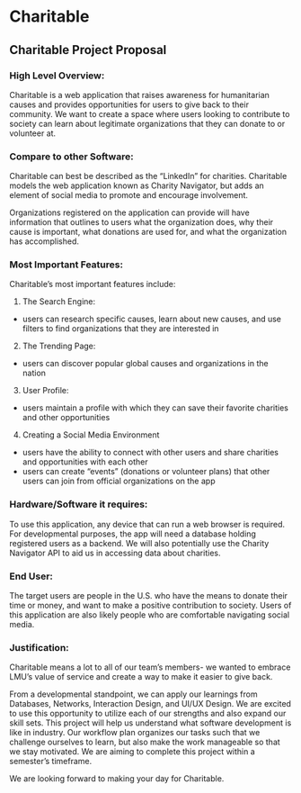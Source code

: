 # Charitable

## Charitable Project Proposal

### High Level Overview:
Charitable is a web application that raises awareness for humanitarian causes and provides opportunities for users to give back to their community. We want to create a space where users looking to contribute to society can learn about legitimate organizations that they can donate to or volunteer at.

### Compare to other Software:
Charitable can best be described as the “LinkedIn” for charities. Charitable models the web application known as Charity Navigator, but adds an element of social media to promote and encourage involvement. 

Organizations registered on the application can provide will have information that outlines to users what the organization does, why their cause is important, what donations are used for, and what the organization has accomplished. 

### Most Important Features: 
Charitable’s most important features include: 

1. The Search Engine: 
  - users can research specific causes, learn about new causes, and use filters to find organizations that they are interested in

2. The Trending Page: 
  - users can discover popular global causes and organizations in the nation

3. User Profile: 
  - users maintain a profile with which they can save their favorite charities and other opportunities

4. Creating a Social Media Environment
  - users have the ability to connect with other users and share charities and opportunities with each other
  - users can create “events” (donations or volunteer plans) that other users can join from official organizations on the app 

### Hardware/Software it requires:
To use this application, any device that can run a web browser is required. For developmental purposes, the app will need a database holding registered users as a backend. We will also potentially use the Charity Navigator API to aid us in accessing data about charities.

### End User:
The target users are people in the U.S. who have the means to donate their time or money, and want to make a positive contribution to society. Users of this application are also likely people who are comfortable navigating social media.  


### Justification:

Charitable means a lot to all of our team’s members- we wanted to embrace LMU’s value of service and create a way to make it easier to give back. 

From a developmental standpoint, we can apply our learnings from Databases, Networks, Interaction Design, and UI/UX Design. We are excited to use this opportunity to utilize each of our strengths and also expand our skill sets. This project will help us understand what software development is like in industry. Our workflow plan organizes our tasks such that we challenge ourselves to learn, but also make the work manageable so that we stay motivated. We are aiming to complete this project within a semester’s timeframe.

We are looking forward to making your day for Charitable.
